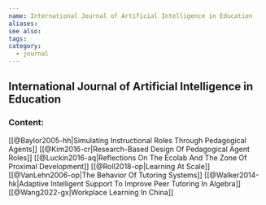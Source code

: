 ```yaml
---
name: International Journal of Artificial Intelligence in Education
aliases:
see also:
tags:
category:
  - journal
---
```


## International Journal of Artificial Intelligence in Education

### Content:
[[@Baylor2005-hh|Simulating Instructional Roles Through Pedagogical Agents]]
[[@Kim2016-cr|Research-Based Design Of Pedagogical Agent Roles]]
[[@Luckin2016-aq|Reflections On The Ecolab And The Zone Of Proximal Development]]
[[@Roll2018-op|Learning At Scale]]
[[@VanLehn2006-op|The Behavior Of Tutoring Systems]]
[[@Walker2014-hk|Adaptive Intelligent Support To Improve Peer Tutoring In Algebra]]
[[@Wang2022-gx|Workplace Learning In China]]